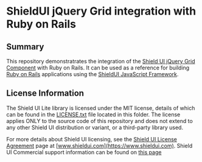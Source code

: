 # ShieldUI jQuery Grid integration with Ruby on Rails

## Summary
This repository demonstratrates the integration of the [Shield UI jQuery Grid Component](https://www.shieldui.com/products/grid) with Ruby on Rails. It can be used as a reference for building [Ruby on Rails](http://rubyonrails.org/) applications using the [ShieldUI JavaScript Framework](https://www.shieldui.com/).

## License Information

The Shield UI Lite library is licensed under the MIT license, details of which can be found in the [LICENSE.txt](LICENSE.txt) file located in this folder.
The license applies ONLY to the source code of this repository and does not extend to any other Shield UI distribution or variant, or a third-party library used. 

For more details about Shield UI licensing, see the [Shield UI License Agreement](https://www.shieldui.com/eula) page at [www.shieldui.com](https://www.shieldui.com).
Shield UI Commercial support information can be found on [this page](https://www.shieldui.com/support.options)
